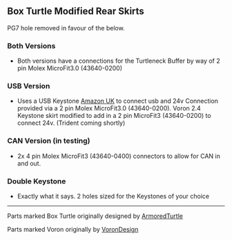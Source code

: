 ## Box Turtle Modified Rear Skirts

PG7 hole removed in favour of the below.

### Both Versions
- Both versions have a connections for the Turtleneck Buffer by way of 2 pin Molex MicroFit3.0 (43640-0200)

### USB Version
- Uses a USB Keystone [Amazon UK](https://www.amazon.co.uk/dp/B0D7BZH3LY) to connect usb and 24v Connection provided via a 2 pin Molex MicroFit3.0 (43640-0200). Voron 2.4 Keystone skirt modified to add in a 2 pin MicroFit3 (43640-0200) to connect 24v. (Trident coming shortly)

### CAN Version (in testing)
- 2x 4 pin Molex MicroFit3 (43640-0400) connectors to allow for CAN in and out.

### Double Keystone 
- Exactly what it says. 2 holes sized for the Keystones of your choice

<hr>

Parts marked Box Turtle originally designed by [ArmoredTurtle](https://github.com/ArmoredTurtle)

Parts marked Voron originally by [VoronDesign](https://github.com/VoronDesign)
